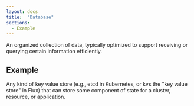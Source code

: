 ```yaml
---
layout: docs
title:  "Database"
sections:
  - Example
---
```


An organized collection of data, typically optimized to support receiving or querying certain information efficiently.

## Example

Any kind of key value store (e.g., etcd in Kubernetes, or kvs the "key value store" in Flux) that can store some component of state for a cluster, resource, or application.


